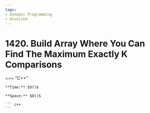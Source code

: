 ```yaml
---
tags:
- Dynamic Programming
- Unsolved
---
```



# 1420. Build Array Where You Can Find The Maximum Exactly K Comparisons

=== "C++"

    **Time:** $O()$

    **Space:** $O()$

    ``` c++
    ```